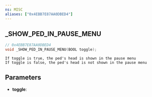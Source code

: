 ```yaml
---
ns: MISC
aliases: ["0x4EBB7E87AA0DBED4"]
---
```

## _SHOW_PED_IN_PAUSE_MENU

```c
// 0x4EBB7E87AA0DBED4
void _SHOW_PED_IN_PAUSE_MENU(BOOL toggle);
```

```
If toggle is true, the ped's head is shown in the pause menu  
If toggle is false, the ped's head is not shown in the pause menu  
```

## Parameters
* **toggle**: 

